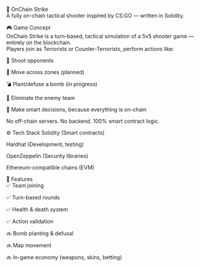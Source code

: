 🧨 OnChain Strike             
A fully on-chain tactical shooter inspired by CS:GO — written in Solidity.        
            
<!-- Заменишь ссылку на баннер позже -->  
      
🎮 Game Concept      
OnChain Strike is a turn-based, tactical simulation of a 5v5 shooter game — entirely on the blockchain.      
Players join as Terrorists or Counter-Terrorists, perform actions like:      
    
🔫 Shoot opponents
     
🚶 Move across zones (planned) 

💣 Plant/defuse a bomb (in progress)   
   
🎯 Eliminate the enemy team  
     
🧠 Make smart decisions, because everything is on-chain
 
No off-chain servers. No backend. 100% smart contract logic.
 
⚙️ Tech Stack 
Solidity (Smart contracts)   
 
Hardhat (Development, testing)
  
OpenZeppelin (Security libraries)  
  
Ethereum-compatible chains (EVM)  
 
🚀 Features    
✅ Team joining 

✅ Turn-based rounds

✅ Health & death system

✅ Action validation

🔜 Bomb planting & defusal  

🔜 Map movement

🔜 In-game economy (weapons, skins, betting)

